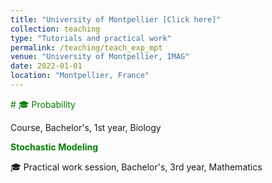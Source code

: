 ```yaml
---
title: "University of Montpellier [Click here]"
collection: teaching
type: "Tutorials and practical work"
permalink: /teaching/teach_exp_mpt
venue: "University of Montpellier, IMAG"
date: 2022-01-01
location: "Montpellier, France"
---
```



<span style="color:green"> # 🎓 Probability </span>

Course, Bachelor's, 1st year, Biology

<span style="color:green"> **Stochastic Modeling** </span>

🎓 Practical work session, Bachelor's, 3rd year, Mathematics


